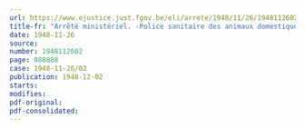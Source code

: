 ```yaml
---
url: https://www.ejustice.just.fgov.be/eli/arrete/1948/11/26/1948112602/justel
title-fr: "Arrêté ministériel. -Police sanitaire des animaux domestiques. -Fièvre aphteuse"
date: 1948-11-26
source:
number: 1948112602
page: 888888
case: 1948-11-26/02
publication: 1948-12-02
starts:
modifies:
pdf-original:
pdf-consolidated:
---
```


